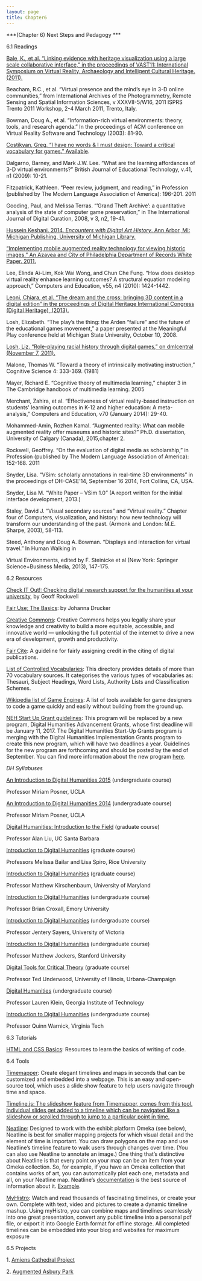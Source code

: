 ```yaml
---
layout: page
title: Chapter6
---
```

***(Chapter 6) Next Steps and Pedagogy ***

6.1 Readings

[Bale, K., et al. “Linking evidence with heritage visualization using a
large scale collaborative interface,” in the proceedings of VAST11:
International Symposium on Virtual Reality, Archaeology and Intelligent
Cultural Heritage.
(2011).](http://diglib.eg.org/handle/10.2312/VAST.VAST11.121-128)

Beacham, R.C., et al. “Virtual presence and the mind’s eye in 3-D online
communities,” from International Archives of the Photogrammetry, Remote
Sensing and Spatial Information Sciences, v XXXVII-5/W16, 2011 ISPRS
Trento 2011 Workshop, 2-4 March 2011, Trento, Italy.

Bowman, Doug A., et al. “Information-rich virtual environments: theory,
tools, and research agenda.” In the proceedings of ACM conference on
Virtual Reality Software and Technology (2003): 81-90.

[Costikyan, Greg. “I have no words & I must design: Toward a critical
vocabulary for games.”
Available](http://www.digra.org/wp-content/uploads/digital-library/05164.51146.pdf).

Dalgarno, Barney, and Mark J.W. Lee. “What are the learning affordances
of 3-D virtual environments?” British Journal of Educational Technology,
v.41, n1 (2009): 10-21.

Fitzpatrick, Kathleen. “Peer review, judgment, and reading,” in
Profession (published by The Modern Language Association of America):
196-201. 2011

Gooding, Paul, and Melissa Terras. “’Grand Theft Archive’: a
quantitative analysis of the state of computer game preservation,” in
The International Journal of Digital Curation, 2008, v 3, n2, 19-41.

[Hussein Keshani. 2014. *Encounters with Digital Art History*. Ann
Arbor, MI: Michigan Publishing, University of Michigan
Library.](http://hdl.handle.net/2027/spo.13441566.0044.012)

[“Implementing mobile augmented reality technology for viewing historic
images.” An Azavea and City of Philadelphia Department of Records White
Paper.
2011.](http://www.azavea.com/research/company-research/augmented-reality/)

Lee, Elinda Ai-Lim, Kok Wai Wong, and Chun Che Fung. “How does desktop
virtual reality enhance learning outcomes? A structural equation
modeling approach,” Computers and Education, v55, n4 (2010): 1424-1442.

[Leoni, Chiara, et al. “The dream and the cross: bringing 3D content in
a digital edition” in the proceedings of Digital Heritage International
Congress (Digital Heritage),
(2013).](http://ieeexplore.ieee.org/xpl/articleDetails.jsp?arnumber=6743751)

Losh, Elizabeth. “The play’s the thing: the Arden “failure” and the
future of the educational games movement,” a paper presented at the
Meaningful Play conference held at Michigan State University, October
10, 2008.

[Losh, Liz. “Role-playing racial history through digital games,” on
dmlcentral (November 7,
2011).](http://dmlcentral.net/blog/liz-losh/role-playing-racial-history-through-digital-games)

Malone, Thomas W. “Toward a theory of intrinsically motivating
instruction,” Cognitive Science 4: 333-369. (1981)

Mayer, Richard E. “Cognitive theory of multimedia learning,” chapter 3
in The Cambridge handbook of multimedia learning. 2005

Merchant, Zahira, et al. “Effectiveness of virtual reality-based
instruction on students' learning outcomes in K-12 and higher education:
A meta-analysis,” Computers and Education, v70 (January 2014): 29-40.

Mohammed-Amin, Rozhen Kamal. “Augmented reality: What can mobile
augmented reality offer museums and historic sites?” Ph.D. dissertation,
University of Calgary (Canada), 2015,chapter 2.

Rockwell, Geoffrey. “On the evaluation of digital media as scholarship,”
in Profession (published by The Modern Language Association of America):
152-168. 2011

Snyder, Lisa. “VSim: scholarly annotations in real-time 3D environments”
in the proceedings of DH-CASE'14, September 16 2014, Fort Collins, CA,
USA.

Snyder, Lisa M. “White Paper – VSim 1.0” (A report written for the
initial interface development, 2013.)

Staley, David J. “Visual secondary sources” and “Virtual reality.”
Chapter four of Computers, visualization, and history: how new
technology will transform our understanding of the past. (Armonk and
London: M.E. Sharpe, 2003), 58-113.

Steed, Anthony and Doug A. Bowman. “Displays and interaction for virtual
travel.” In Human Walking in

Virtual Environments, edited by F. Steinicke et al (New York: Springer
Science+Business Media, 2013), 147-175.

6.2 Resources

[Check IT Out!: Checking digital research support for the humanities at
your university](http://4humanities.org/check-it-out/), by Geoff
Rockwell

[Fair Use; The
Basics](http://program.dh.ucla.edu/getty/wp-content/uploads/2015/01/DAH_FairUse.ppt):
by Johanna Drucker

[Creative Commons](https://creativecommons.org/): Creative Commons helps
you legally share your knowledge and creativity to build a more
equitable, accessible, and innovative world — unlocking the full
potential of the internet to drive a new era of development, growth and
productivity.

[Fair Cite](https://faircite.wordpress.com/): A guideline for fairly
assigning credit in the citing of digital publications.

[List of Controlled
Vocabularies](http://www.jiscdigitalmedia.ac.uk/guide/controlling-your-language-links-to-metadata-vocabularies/):
This directory provides details of more than 70 vocabulary sources. It
categorises the various types of vocabularies as: Thesauri, Subject
Headings, Word Lists, Authority Lists and Classification Schemes.

[Wikipedia list of Game
Engines](http://en.wikipedia.org/wiki/List_of_game_engines): A list of
tools available for game designers to code a game quickly and easily
without building from the ground up.

[NEH Start Up Grant
guidelines](http://www.neh.gov/grants/odh/digital-humanities-start-grants):
This program will be replaced by a new program, Digital Humanities
Advancement Grants, whose first deadline will be January 11, 2017. The
Digital Humanities Start-Up Grants program is merging with the Digital
Humanities Implementation Grants program to create this new program,
which will have two deadlines a year. Guidelines for the new program are
forthcoming and should be posted by the end of September. You can find
more information about the new program
[here](http://www.neh.gov/divisions/odh/grant-news/the-sug-program-no-more-please-welcome-digital-humanities-advancement-grants).

*DH Syllabuses*

[An Introduction to Digital Humanities
2015](http://miriamposner.com/dh101f15/) (undergraduate course)

Professor Miriam Posner, UCLA

[An Introduction to Digital Humanities
2014](http://miriamposner.com/dh101f14/) (undergraduate course)

Professor Miriam Posner, UCLA

[Digital Humanities: Introduction to the
Field](http://eng236introdh2014f.pbworks.com/w/page/82521550/Schedule)
(graduate course)

Professor Alan Liu, UC Santa Barbara

[Introduction to Digital
Humanities](http://digitalhumanities.rice.edu/fall-2013-syllabus/)
(graduate course)

Professors Melissa Bailar and Lisa Spiro, Rice University

[Introduction to Digital
Humanities](http://mith.umd.edu/engl668k/?page_id=7) (graduate course)

Professor Matthew Kirschenbaum, University of Maryland

[Introduction to Digital Humanities](http://www.briancroxall.net/s14dh/)
(undergraduate course)

Professor Brian Croxall, Emory University

[Introduction to Digital
Humanities](http://www.jenterysayers.com/wp-content/uploads/2011/09/150_syllabus.pdf)
(undergraduate course)

Professor Jentery Sayers, University of Victoria

[Introduction to Digital
Humanities](http://coursework.stanford.edu/homepage/Sp12/Sp12-ENGLISH-162-01.html)
(undergraduate course)

Professor Matthew Jockers, Stanford University

[Digital Tools for Critical
Theory](https://dl.dropboxusercontent.com/u/4713959/DigitalToolsAndCriticalTheory.pdf)
(graduate course)

Professor Ted Underwood, University of Illinois, Urbana-Champaign

[Digital
Humanities](http://webcache.googleusercontent.com/search?q=cache:3aC-RWEJwAIJ:lkleincourses.lmc.gatech.edu/dh12/syllabus/+&cd=1&hl=en&ct=clnk&gl=us)
(undergraduate course)

Professor Lauren Klein, Georgia Institute of Technology

[Introduction to Digital Humanities](http://5074.quinnwarnick.com/)
(undergraduate course)

Professor Quinn Warnick, Virginia Tech

6.3 Tutorials

[HTML and CSS
Basics](http://miriamposner.com/dh101f15/index.php/tutorials-and-resources/html-css/):
Resources to learn the basics of writing of code.

6.4 Tools

[Timemapper](http://timemapper.okfnlabs.org/): Create elegant timelines
and maps in seconds that can be customized and embedded into a webpage.
This is an easy and open-source tool, which uses a slide show feature to
help users navigate through time and space.

[Timeline.js: The slideshow feature from Timemapper, comes from this
tool. Individual slides get added to a timeline which can be navigated
like a slideshow or scrolled through to jump to a particular point in
time.](http://timeline.knightlab.com/)

[Neatline](http://neatline.org/): Designed to work with the exhibit
platform Omeka (see below), Neatline is best for smaller mapping
projects for which visual detail and the element of time is important.
You can draw polygons on the map and use Neatline’s timeline feature to
walk users through changes over time. (You can also use Neatline to
annotate an image.) One thing that’s distinctive about Neatline is that
every point on your map can be an item from your Omeka collection. So,
for example, if you have an Omeka collection that contains works of art,
you can automatically plot each one, metadata and all, on your Neatline
map. Neatline’s [documentation](http://docs.neatline.org/) is the best
source of information about it.
[Example](http://ibnjubayr.lib.virginia.edu/view-exhibits).

[MyHistro](http://www.myhistro.com/): Watch and read thousands of
fascinating timelines, or create your own. Complete with text, video and
pictures to create a dynamic timeline mashup. Using myHistro, you can
combine maps and timelines seamlessly into one great presentation,
convert any public timeline into a personal pdf file, or export it into
Google Earth format for offline storage. All completed timelines can be
embedded into your blog and websites for maximum exposure

6.5 Projects

1\. [Amiens Cathedral
Project](http://learn.columbia.edu/Mcahweb/index-frame.html)

2\. [Augmented Asbury Park](http://www.augmentedasburypark.com/)
